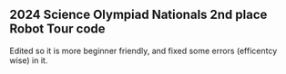 2024 Science Olympiad Nationals 2nd place Robot Tour code
 ---

 Edited so it is more beginner friendly, and fixed some errors (efficentcy wise) in it.
